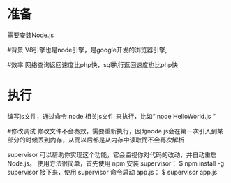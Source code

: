 # 准备
需要安装Node.js

#背景
V8引擎也是node引擎，是google开发的浏览器引擎,

#效率
网络查询返回速度比php快，sql执行返回速度也比php快

# 执行
编写js文件，通过命令 node 相关js文件 来执行，比如“  node HelloWorld.js  ”

#修改调试
修改文件不会奏效，需要重新执行，因为node.js会在第一次引入到某部分的时候丢到内存，从而以后都是从内存中读取而不会再次解析

supervisor 可以帮助你实现这个功能，它会监视你对代码的改动，并自动重启 Node.js。
使用方法很简单，首先使用 npm 安装 supervisor：
$ npm install -g supervisor
接下来，使用 supervisor 命令启动 app.js：
$ supervisor app.js
